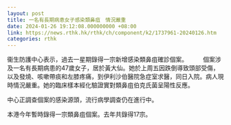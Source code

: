 ```yaml
---
layout: post
title: 一名有長期病患女子感染類鼻疽　情況嚴重
date: 2024-01-26 19:12:08.000000000 +08:00
link: https://news.rthk.hk/rthk/ch/component/k2/1737961-20240126.htm
categories: rthk
---
```


衞生防護中心表示，過去一星期錄得一宗新增感染類鼻疽確診個案。
　　
個案涉及一名有長期病患的47歲女子，居於黃大仙。她於上周五因跌倒導致頭部受傷，以及發燒、咳嗽帶痰和左膝疼痛，到伊利沙伯醫院急症室求醫，同日入院。病人現時情況嚴重。她的臨床樣本經化驗證實對類鼻疽伯克氏菌呈陽性反應。

中心正調查個案的感染源頭，流行病學調查仍在進行中。

本港今年暫時錄得一宗類鼻疽個案。去年共錄得17宗。
